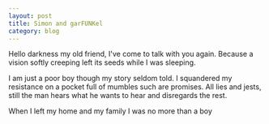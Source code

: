 ```yaml
---
layout: post
title: Simon and garFUNKel
category: blog
---
```


Hello darkness my old friend, I've come to talk with you again. Because a vision softly creeping left its seeds while I was sleeping.

<!-- more -->

I am just a poor boy though my story seldom told. I squandered my resistance on a pocket full of mumbles such are promises. All lies and jests, still the man hears what he wants to hear and disregards the rest. 

When I left my home and my family I was no more than a boy
